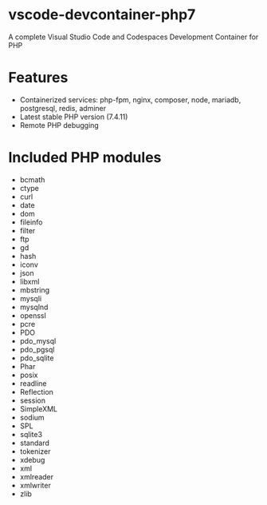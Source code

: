 # vscode-devcontainer-php7

A complete Visual Studio Code and Codespaces Development Container for PHP

# Features

- Containerized services: php-fpm, nginx, composer, node, mariadb, postgresql, redis, adminer
- Latest stable PHP version (7.4.11)
- Remote PHP debugging

# Included PHP modules

- bcmath
- ctype
- curl
- date
- dom
- fileinfo
- filter
- ftp
- gd
- hash
- iconv
- json
- libxml
- mbstring
- mysqli
- mysqlnd
- openssl
- pcre
- PDO
- pdo_mysql
- pdo_pgsql
- pdo_sqlite
- Phar
- posix
- readline
- Reflection
- session
- SimpleXML
- sodium
- SPL
- sqlite3
- standard
- tokenizer
- xdebug
- xml
- xmlreader
- xmlwriter
- zlib
